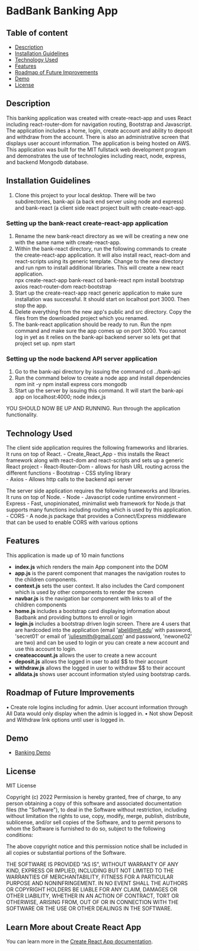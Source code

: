 # BadBank Banking App

## Table of content

- [Description](#description)
- [Installation Guidelines](#installation-guidelines)
- [Technology Used](#technology-used)
- [Features](#features)
- [Roadmap of Future Improvements](#roadmap-of-future-improvements)
- [Demo](#demo)
- [License](#license)

## Description
This banking application was created with create-react-app and uses React including react-router-dom for navigation routing, Bootstrap and Javascript.  The application includes a home, login, create account and ability to deposit and withdraw from the account.   There is also an administrative screen that displays user account information.  The application is being hosted on AWS.   This application was built for the MIT fullstack web development program and demonstrates the use of technologies including react, node, express, and backend Mongodb database.

## Installation Guidelines 
1. Clone this project to your local desktop.   There will be two subdirectories, bank-api (a back end server using node and express) and bank-react (a client side react project built with create-react-app.  

### Setting up the bank-react create-react-app application
1. Rename the new bank-react directory as we will be creating a new one with the same name with create-react-app.
2. Within the bank-react directory, run the following commands to create the create-react-app application.  It will also install react, react-dom and react-scripts using its generic template.  Change to the new directory and run npm to install additional libraries.   This will create a new react application.   
    npx create-react-app bank-react
    cd bank-react
    npm install bootstrap axios react-router-dom react-bootstrap
3. Start up the create-react-app react generic application to make sure installation was successful.  It should start on localhost port 3000.  Then stop the app.
4. Delete everything from the new app's public and src directory.   Copy the files from the downloaded project which you renamed.
5. The bank-react application should be ready to run.  Run the npm command and make sure the app comes up on port 3000.  You cannot log in yet as it relies on the bank-api backend server so lets get that project set up.
     npm start

### Setting up the node backend API server application
1. Go to the bank-api directory by issuing the command cd ../bank-api
2. Run the command below to create a node app and install dependencies
    npm init -y
    npm install express cors mongodb
3. Start up the server by issuing this command.   It will start the bank-api app on localhost:4000;
    node index,js

YOU SHOULD NOW BE UP AND RUNNING.  Run through the application functionality.  

## Technology Used
The client side application requires the following frameworks and libraries.   It runs on top of React.
    - Create_React_App - this installs the React framework along with react-dom and react-scripts and sets up a generic React project
    - React-Router-Dom - allows for hash URL routing across the different functions
    - Bootstrap - CSS styling library    
    - Axios - Allows http calls to the backend api server
    
The server side application requires the following frameworks and libraries.   It runs on top of Node.
    - Node - Javascript code runtime environment 
    - Express - Fast, unopinionated, minimalist web framework for Node.js that supports many functions including routing which is used by this application.
    - CORS - A node.js package that provides a Connect/Express middleware that can be used to enable CORS with various options
     
## Features
This application is made up of 10 main functions
  - <b>index.js</b> which renders the main App component into the DOM
  - <b>app.js</b> is the parent component that manages the navigation routes to the children components.
  - <b>context.js</b> sets the user context.  It also includes the Card component which is used by other components to render the screen
  - <b>navbar.js</b> is the navigation bar component with links to all of the children components
  - <b>home.js</b> includes a bootstrap card displaying information about Badbank and providing buttons to enroll or login
  - <b>login.js</b> includes a bootstrap driven login screen.   There are 4 users that are hardcoded into the application (email 'abel@mit.edu' with password, 'secret01' or email of 'juliesmith@gmail.com' and password, 'newone02' are two) and can be used to login or you can create a new account and use this account to login. 
  - <b>createaccount.js</b> allows the user to create a new account
  - <b>deposit.js</b> allows the logged in user to add $$ to their account
  - <b>withdraw.js</b> allows the logged in user to withdraw $$ to their account
  - <b>alldata.js</b> shows user account information styled using bootstrap cards.
 
## Roadmap of Future Improvements
•	Create role logins including for admin.  User account information through All Data would only display when the admin is logged in.
•	Not show Deposit and Withdraw link options until user is logged in.

## Demo
* [Banking Demo](http://pamela-archerbankingapplication.s3-website-us-west-1.amazonaws.com/)

## License

MIT License

Copyright (c) 2022
Permission is hereby granted, free of charge, to any person obtaining a copy of this software and associated documentation files (the "Software"), to deal in the Software without restriction, including without limitation the rights to use, copy, modify, merge, publish, distribute, sublicense, and/or sell copies of the Software, and to permit persons to whom the Software is furnished to do so, subject to the following conditions:

The above copyright notice and this permission notice shall be included in all copies or substantial portions of the Software.

THE SOFTWARE IS PROVIDED "AS IS", WITHOUT WARRANTY OF ANY KIND, EXPRESS OR IMPLIED, INCLUDING BUT NOT LIMITED TO THE WARRANTIES OF MERCHANTABILITY, FITNESS FOR A PARTICULAR PURPOSE AND NONINFRINGEMENT. IN NO EVENT SHALL THE AUTHORS OR COPYRIGHT HOLDERS BE LIABLE FOR ANY CLAIM, DAMAGES OR OTHER LIABILITY, WHETHER IN AN ACTION OF CONTRACT, TORT OR OTHERWISE, ARISING FROM, OUT OF OR IN CONNECTION WITH THE SOFTWARE OR THE USE OR OTHER DEALINGS IN THE SOFTWARE.

## Learn More about Create React App

You can learn more in the [Create React App documentation](https://facebook.github.io/create-react-app/docs/getting-started).

